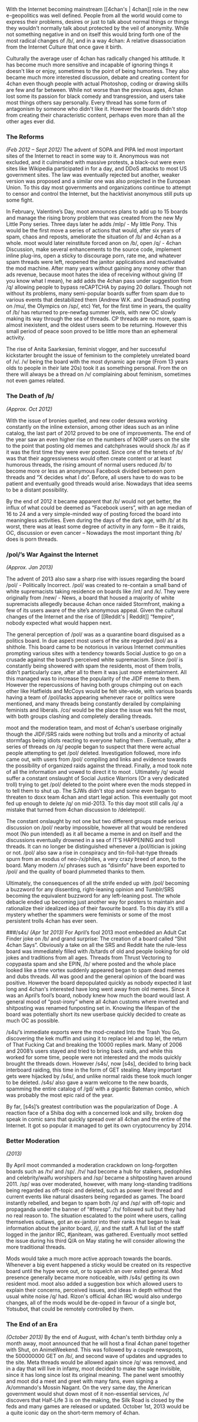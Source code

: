 With the Internet becoming mainstream [[4chan's | 4chan]] role in the new e-geopolitics was well defined. People from all the world would come to express their problems, desires or just to talk about normal things or things they wouldn't normally talk about protected by the veil of anonymity. While not something negative in and on itself this would bring forth one of the most radical changes of /b/, and in a way 4chan: A relative disassociation from the Internet Culture that once gave it birth.

Culturally the average user of 4chan has radically changed his attitude. It has become much more sensitive and incapable of ignoring things it doesn't like or enjoy, sometimes to the point of being humorless. They also became much more interested discussion, debate and creating content for 4chan even though people with actual Photoshop, coding or drawing skills are few and far between. While not worse than the previous ages, 4chan lost some its passion for black comedy and transgression, and users take most things others say personally. Every thread has some form of antagonism by someone who didn't like it. However the boards didn't stop from creating their characteristic content, perhaps even more than all the other ages ever did.

### The Reforms
_(Feb 2012 – Sept 2012)_
The advent of SOPA and PIPA  led most important sites of the Internet to react in some way to it. Anonymous was not excluded, and it culminated with massive protests, a black-out were even sites like Wikipedia participated in for a day, and DDoS attacks to most US government sites. The law was eventually rejected but another, weaker version was proposed and a similar one was also projected in the European Union. To this day most governments and organizations continue to attempt to censor and control the Internet, but the hacktivist anonymous still puts up some fight.

In February, Valentine’s Day, moot announces plans to add up to 15 boards and manage the rising brony problem that was created from the new My Little Pony series. Three days later he adds /mlp/ - My little Pony. This would be the first move a series of actions that would, after six years of spam, chaos and reposts, ameliorate the situation of /b/ and 4chan as a whole. moot would later reinstitute forced anon on /b/, open /q/ - 4chan Discussion, make several enhancements to the source code, implement inline plug-ins, open a sticky to discourage porn, rate me, and whatever spam threads were left, reopened the janitor applications and reactivated the mod machine. After many years without gaining any money other than ads revenue, because moot hates the idea of receiving without giving (If you know what I mean), he add adds the 4chan pass under suggestion from /q/ allowing people to bypass reCAPTCHA by paying 20 dollars. Though not without its problems, many semi-popular boards suffer from spam due to various events that destabilized them (Andrew W.K. and Deadmau5 posting on /mu/, the Olympics on /sp/, etc) Yet, for the first time in years, the quality of /b/ has returned to pre-newfag summer levels, with new OC slowly making its way through the sea of threads. CP threads are no more, spam is almost inexistent, and the oldest users seem to be returning. However this small period of peace soon proved to be little more than an ephemeral activity.

The rise of Anita Saarkesian, feminist vlogger, and her successful kickstarter brought the issue of feminism to the completely unrelated board of /v/. /v/ being the board with the most dynamic age range (From 13 years olds to people in their late 20s) took it as something personal. From the on there will always be a thread on /v/ complaining about feminism, sometimes not even games related.

### The Death of /b/
_(Approx. Oct 2012)_

With the issue of bronies quelled, and new coder desuwa working constantly on the inline extension, among other ideas such as an inline catalog, the last part of 2012 proved to be one of improvements. The end of the year saw an even higher rise on the numbers of NORP users on the site to the point that posting old memes and catchphrases would shock /b/ as if it was the first time they were ever posted. Since one of the tenets of /b/ was that their aggressiveness would often create content or at least humorous threads, the rising amount of normal users reduced /b/ to become more or less an anonymous Facebook divided between porn threads and “X decides what I do”. Before, all users have to do was to be patient and eventually good threads would arise. Nowadays that idea seems to be a distant possibility.

By the end of 2012 it became apparent that /b/ would not get better, the influx of what could be deemed as “Facebook users”, with an age median of 16 to 24 and a very simple-minded way of posting forced the board into meaningless activities. Even during the days of the dark age, with /b/ at its worst, there was at least some degree of activity in any form – Be it raids, OC, discussion or even cancer – Nowadays the most important thing /b/ does is porn threads.

### /pol/’s War Against the Internet
_(Approx. Jan 2013)_

The advent of 2013 also saw a sharp rise with issues regarding the board /pol/ - Politically Incorrect. /pol/ was created to re-contain a small band of white supremacists taking residence on boards like /int/ and /k/. They were originally from /new/ - News, a board that housed a majority of white supremacists allegedly because 4chan once raided Stormfront, making a few of its users aware of the site’s anonymous appeal.  Given the cultural changes of the Internet and the rise of [[Reddit's | Reddit]] “fempire”, nobody expected what would happen next.

The general perception of /pol/ was as a quarantine board disguised as a politics board. In due aspect most users of the site regarded /pol/ as a shithole. This board came to be notorious in various Internet communities prompting various sites with a tendency towards Social Justice  to go on a crusade against the board’s perceived white supremacism. Since /pol/ is constantly being showered with spam the residents, most of them trolls, didn't particularly care, after all to them it was just more entertainment. All this managed was to increase the popularity of the JIDF   meme to them. However the repercussions of having both groups chimping out on each other like Hatfields and McCoys would be felt site-wide, with various boards having a team of /pol/lacks  appearing whenever race or politics were mentioned, and many threads being constantly derailed by complaining feminists and liberals. /co/ would be the place the issue was felt the most, with both groups clashing and completely derailing threads.

moot and the moderation team, and most of 4chan's userbase originally though the JIDF/SRS raids were nothing but trolls and a minority of actual stormfags being idiots reacting to everyone hating them . Eventually, after a series of threads on /q/  people began to suspect that there were actual people attempting to get /pol/ deleted. Investigation followed, more info came out, with users from /pol/ compiling and links and evidence towards the possibility of organized raids against the thread. Finally, a mod took note of all the information and vowed to direct it to moot . Ultimately /q/ would suffer a constant onslaught of Social Justice Warriors (Or a very dedicated troll) trying to get /pol/ deleted to the point where even the mods stepped in to tell them to shut up. The SJWs didn't stop and some even began to threaten to doxx team 4chan and start legal action. This eventually got moot fed up enough to delete /q/ on mid-2013. To this day moot still calls /q/ a mistake that turned from 4chan discussion to /deletepol/.

The constant onslaught by not one but two different groups made serious discussion on /pol/ nearby impossible, however all that would be rendered moot (No pun intended) as it all became a meme in and on itself and the discussions eventually drowned in a sea of IT’S HAPPENING and troll threads. It can no longer be distinguished whenever a /pol/itician is joking or not. /pol/ also saw a rise in conspiracy and tin-foil-hat-type threads spurn from an exodus of neo-/x/philes, a very crazy breed of anon, to the board. Many modern /x/ phrases such as “disinfo” have been exported to /pol/ and the quality of board plummeted thanks to them.

Ultimately, the consequences of all the strife ended up with /pol/ becoming a buzzword for any dissenting, right-leaning opinion and Tumblr/SRS becoming the equivalent buzzword for any left-leaning post. The whole debacle ended up becoming just another way for posters to maintain and rationalize their idealized idea of their favourite board. To this day it’s still a mystery whether the spammers were feminists or some of the most persistent trolls 4chan has ever seen.

###/s4s/
_(Apr 1st 2013)_
For April’s fool 2013 moot embedded an Adult Cat Finder joke on /b/ and grand surprise: The creation of a board called “Shit 4chan Says”. Obviously a take on all the SRS and Reddit hate the rule-less board was immediately filled with /b/tards of old and people looking for old jokes and traditions from all ages. Threads from Thrust Vectoring to copypasta spam and she EPIN, /b/ where posted and the whole place looked like a time vortex suddenly appeared began to spam dead memes and dubs threads. All was good and the general opinion of the board was positive. However the board depopulated quickly as nobody expected it last long and 4chan's interested have long went away from old memes.  Since it was an April’s fool’s board, nobody knew how much the board would last. A general mood of “post-irony” where all 4chan customs where inverted and shitposting was renamed funposting set in. Knowing the lifespan of the board was potentially short its new userbase quickly decided to create as much OC as possible.

/s4s/’s immediate exports were the mod-created Into the Trash You Go, discovering the kek muffin and using it to replace lel and top lel, the return of That Fucking Cat and breaking the 10000 replies mark. Many of 2006 and 2008’s users stayed and tried to bring back raids, and while this worked for some time, people were not interested and the mods quickly brought the threads down. However /s4s/, now [s4s], decided to bring back interboard raiding, this time in the form of GET stealing. Many important gets were hijacked by /s4s/, and unlike normal raids these took much longer to be deleted. /s4s/ also gave a warm welcome to the new boards, spamming the entire catalog of /gd/ with a gigantic Bateman combo, which was probably the most epic raid of the year.

By far, [s4s]’s greatest contribution was the popularization of Doge . A reaction face of a Shiba dog with a concerned look and silly, broken dog speak in comic sans that quickly spread over all 4chan and the entire of the Internet. It got so popular it managed to get its own cryptocurrency by 2014.

### Better Moderation
_(2013)_

By April moot commanded a moderation crackdown on long-forgotten boards such as /tv/ and /sp/. /tv/ had become a hub for stalkers, pedophiles and celebrity/waifu worshipers and /sp/ became a shitposting haven around 2011. /sp/ was over moderated, however, with many long-standing traditions being regarded as off-topic and deleted, such as power level thread and current events like natural disasters being regarded as games. The board instantly rebelled, and began to spam both /q/ and /sp/ with off-topic and propaganda under the banner of “#freesp”. /tv/ followed suit but they had no real reason to. The situation escalated to the point where users, calling themselves outlaws, got an ex-janitor into their ranks that began to leak information about the janitor board, /j/, and the staff. A full list of the staff logged in the janitor IRC, #janiteam, was gathered. Eventually moot settled the issue during his third Q/A on May stating he will consider allowing the more traditional threads.

Mods would take a much more active approach towards the boards. Whenever a big event happened a sticky would be created on its respective board until the hype wore out, or to squelch an over exited general. Mod presence generally became more noticeable, with /s4s/ getting its own resident mod. moot also added a suggestion box which allowed users to explain their concerns, perceived issues, and ideas in depth without the usual white noise /q/ had. Rizon's official 4chan IRC would also undergo changes, all of the mods would be de-opped in favour of a single bot, Yotsubot, that could be remotely controlled by them.

### The End of an Era 
_(October 2013)_
By the end of August, with 4chan's tenth birthday only a month away, moot announced that he will host a final 4chan panel together with Shut, on AnimeWeekend. This was followed by a couple newsposts, the 500000000 GET on /b/, and second wave of updates and upgrades to the site. Meta threads would be allowed again since /q/ was removed, and in a day that will live in infamy, moot decided to make the sage invisible, since it has long since lost its original meaning. The panel went smoothly and moot did a meet and greet with many fans, even signing a /k/ommando's Mossin Nagant. On the very same day, the American government would shut down most of it non-essential services, /v/ discovers that Half-Life 3 is on the making, the Silk Road is closed by the feds and many games are released or updated. October 1st, 2013 would be a quite iconic day on the short-term memory of 4chan.